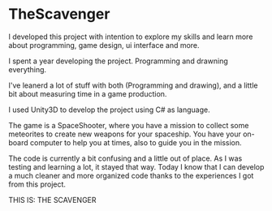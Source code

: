 # TheScavenger
I developed this project with intention to explore my skills and learn more about programming, game design, ui interface and more.

I spent a year developing the project. Programming and drawning everything. 

I've leanerd a lot of stuff with both (Programming and drawing), and a little bit about measuring time in a game production.

I used Unity3D to develop the project using C# as language.

The game is a SpaceShooter, where you have a mission to collect some meteorites to create new weapons for your spaceship. You have your on-board computer to help you at times, also to guide you in the mission.

The code is currently a bit confusing and a little out of place. As I was testing and learning a lot, it stayed that way. Today I know that I can develop a much cleaner and more organized code thanks to the experiences I got from this project.

THIS IS: THE SCAVENGER


